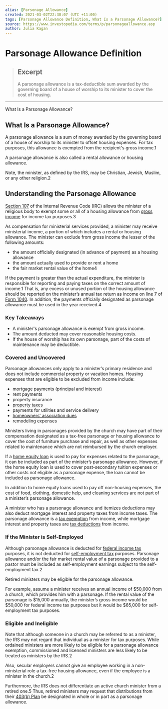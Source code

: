 ```yaml
---
alias: [Parsonage Allowance]
created: 2021-03-02T22:38:07 (UTC +11:00)
tags: [Parsonage Allowance Definition, What Is a Parsonage Allowance?]
source: https://www.investopedia.com/terms/p/parsonageallowance.asp
author: Julia Kagan
---
```


# Parsonage Allowance Definition

> ## Excerpt
> A parsonage allowance is a tax-deductible sum awarded by the governing board of a house of worship to its minister to cover the cost of housing.

---

What Is a Parsonage Allowance?
## What Is a Parsonage Allowance?

A parsonage allowance is a sum of money awarded by the governing board of a house of worship to its minister to offset housing expenses. For tax purposes, this allowance is exempted from the recipient's gross income.1

A parsonage allowance is also called a rental allowance or housing allowance.

Note, the minister, as defined by the IRS, may be Christian, Jewish, Muslim, or any other religion.2

## Understanding the Parsonage Allowance

[Section 107](https://www.irs.gov/pub/irs-utl/ministers.pdf) of the Internal Revenue Code (IRC) allows the minister of a religious body to exempt some or all of a housing allowance from [gross income](https://www.investopedia.com/terms/g/grossincome.asp) for income tax purposes.3

As compensation for ministerial services provided, a minister may receive ministerial income, a portion of which includes a rental or housing allowance. The minister can exclude from gross income the lesser of the following amounts:

-   the amount officially designated (in advance of payment) as a housing allowance
-   the amount actually used to provide or rent a home
-   the fair market rental value of the home4

If the payment is greater than the actual expenditure, the minister is responsible for reporting and paying taxes on the correct amount of income.1 That is, any excess or unused portion of the housing allowance should be reported on the minister’s annual tax return as income on line 7 of [Form 1040](https://www.investopedia.com/terms/1/1040.asp). In addition, the payments officially designated as parsonage allowance must be used in the year received.4

### Key Takeaways

-   A minister's parsonage allowance is exempt from gross income.
-   The amount deducted may cover reasonable housing costs.
-   If the house of worship has its own parsonage, part of the costs of maintenance may be deductible.

### Covered and Uncovered

Parsonage allowances only apply to a minister’s primary residence and does not include commercial property or vacation homes. Housing expenses that are eligible to be excluded from income include:

-   mortgage payments (principal and interest)
-   rent payments
-   property insurance
-   [property taxes](https://www.investopedia.com/terms/p/propertytax.asp)
-   payments for utilities and service delivery
-   [homeowners’ association dues](https://www.investopedia.com/terms/h/homeowners-association-fee-hoa.asp)
-   remodeling expenses

Ministers living in parsonages provided by the church may have part of their compensation designated as a tax-free parsonage or housing allowance to cover the cost of furniture purchase and repair, as well as other expenses related to maintenance which are not reimbursed by the church employer.

If a [home equity loan](https://www.investopedia.com/terms/h/homeequityloan.asp) is used to pay for expenses related to the parsonage, it can be included as part of the minister’s parsonage allowance. However, if the home equity loan is used to cover post-secondary tuition expenses or other costs not eligible as a parsonage expense, the loan cannot be included as parsonage allowance.

In addition to home equity loans used to pay off non-housing expenses, the cost of food, clothing, domestic help, and cleaning services are not part of a minister’s parsonage allowance.

A minister who has a parsonage allowance and itemizes deductions may also deduct mortgage interest and property taxes from income taxes. The parsonage allowance is a [tax exemption](https://www.investopedia.com/terms/t/tax_exempt.asp) from income, while mortgage interest and property taxes are [tax deductions](https://www.investopedia.com/terms/t/tax-deduction.asp) from income.

### If the Minister is Self-Employed

Although parsonage allowance is deducted for [federal income tax](https://www.investopedia.com/terms/f/federal_income_tax.asp) purposes, it is not deducted for [self-employment tax](https://www.investopedia.com/terms/s/selfemploymenttax.asp) purposes. Parsonage allowance and/or the fair market rental value of a parsonage provided to a pastor must be included as self-employment earnings subject to the self-employment tax.2

Retired ministers may be eligible for the parsonage allowance.

For example, assume a minister receives an annual income of $50,000 from a church, which provides him with a parsonage. If the rental value of the parsonage is $15,000 annually, the minister’s gross income would be $50,000 for federal income tax purposes but it would be $65,000 for self-employment tax purposes.

### Eligible and Ineligible

Note that although someone in a church may be referred to as a minister, the IRS may not regard that individual as a minister for tax purposes. While ordained ministers are more likely to be eligible for a parsonage allowance exemption, commissioned and licensed ministers are less likely to be treated as ministers by the IRS.2

Also, secular employers cannot give an employee working in a non-ministerial role a tax-free housing allowance, even if the employee is a minister in the church.2

Furthermore, the IRS does not differentiate an active church minister from a retired one.5 Thus, retired ministers may request that distributions from their [403(b) Plan](https://www.investopedia.com/terms/1/403bplan.asp) be designated in whole or in part as a parsonage allowance.
